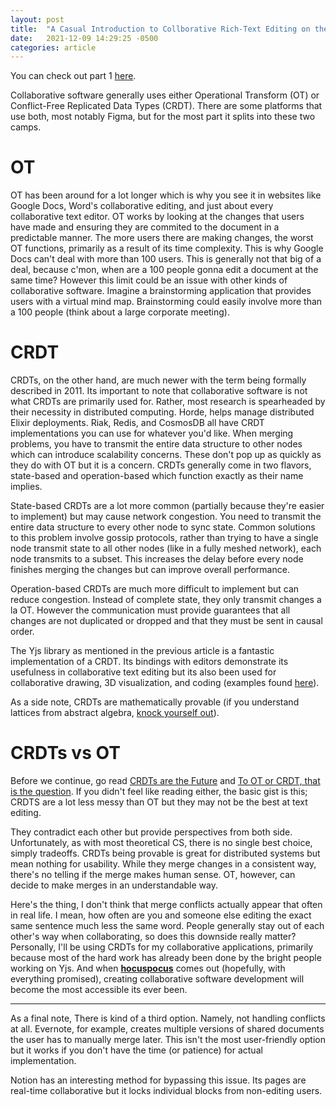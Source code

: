 ```yaml
---
layout: post
title:  "A Casual Introduction to Collborative Rich-Text Editing on the Web - Part 2: Algorithms and Data Structures"
date:   2021-12-09 14:29:25 -0500
categories: article
---
```


You can check out part 1 [here](/article/2021/12/07/collaborative-editing-part1). 

Collaborative software generally uses either Operational Transform (OT) or Conflict-Free Replicated Data Types (CRDT). There are some platforms that use both, most notably Figma, but for the most part it splits into these two camps. 

# OT
OT has been around for a lot longer which is why you see it in websites like Google Docs, Word's collaborative editing, and just about every collaborative text editor. OT works by looking at the changes that users have made and ensuring they are commited to the document in a predictable manner. The more users there are making changes, the worst OT functions, primarily as a result of its time complexity. This is why Google Docs can't deal with more than 100 users. This is generally not that big of a deal, because c'mon, when are a 100 people gonna edit a document at the same time? However this limit could be an issue with other kinds of collaborative software. Imagine a brainstorming application that provides users with a virtual mind map. Brainstorming could easily involve more than a 100 people (think about a large corporate meeting). 

# CRDT
CRDTs, on the other hand, are much newer with the term being formally described in 2011. Its important to note that collaborative software is not what CRDTs are primarily used for. Rather, most research is spearheaded by their necessity in distributed computing. Horde, helps manage distributed Elixir deployments. Riak, Redis, and CosmosDB all have CRDT implementations you can use for whatever you'd like. When merging problems, you have to transmit the entire data structure to other nodes which can introduce scalability concerns. These don't pop up as quickly as they do with OT but it is a concern.  CRDTs generally come in two flavors, state-based and operation-based which function exactly as their name implies. 

State-based CRDTs are a lot more common (partially because they're easier to implement) but may cause network congestion. You need to transmit the entire data structure to every other node to sync state. Common solutions to this problem involve gossip protocols, rather than trying to have a single node transmit state to all other nodes (like in a fully meshed network), each node transmits to a subset. This increases the delay before every node finishes merging the changes but can improve overall performance. 

Operation-based CRDTs are much more difficult to implement but can reduce congestion. Instead of complete state, they only transmit changes a la OT. However the communication must provide guarantees that all changes are not duplicated or dropped and that they must be sent in causal order. 

The Yjs library as mentioned in the previous article is a fantastic implementation of a CRDT. Its bindings with editors demonstrate its usefulness in collaborative text editing but its also been used for collaborative drawing, 3D visualization, and coding (examples found [here](https://github.com/yjs/yjs-demos/)). 

As a side note, CRDTs are mathematically provable (if you understand lattices from abstract algebra, [knock yourself out](https://crdt.tech/papers.html)).

# CRDTs vs OT
Before we continue, go read [CRDTs are the Future](https://josephg.com/blog/crdts-are-the-future/) and [To OT or CRDT, that is the question](https://www.tiny.cloud/blog/real-time-collaboration-ot-vs-crdt/). If you didn't feel like reading either, the basic gist is this; CRDTS are a lot less messy than OT but they may not be the best at text editing.

They contradict each other but provide perspectives from both side. Unfortunately, as with most theoretical CS, there is no single best choice, simply tradeoffs. CRDTs being provable is great for distributed systems but mean nothing for usability. While they merge changes in a consistent way, there's no telling if the merge makes human sense. OT, however, can decide to make merges in an understandable way. 

Here's the thing, I don't think that merge conflicts actually appear that often in real life. I mean, how often are you and someone else editing the exact same sentence much less the same word. People generally stay out of each other's way when collaborating, so does this downside really matter? Personally, I'll be using CRDTs for my collaborative applications, primarily because most of the hard work has already been done by the bright people working on Yjs. And when [**hocuspocus**](https://tiptap.dev/hocuspocus/) comes out (hopefully, with everything promised), creating collaborative software development will become the most accessible its ever been. 

---

As a final note, There is kind of a third option. Namely, not handling conflicts at all. Evernote, for example, creates multiple versions of shared documents the user has to manually merge later. This isn't the most user-friendly option but it works if you don't have the time (or patience) for actual implementation. 

Notion has an interesting method for bypassing this issue. Its pages are real-time collaborative but it locks individual blocks from non-editing users.